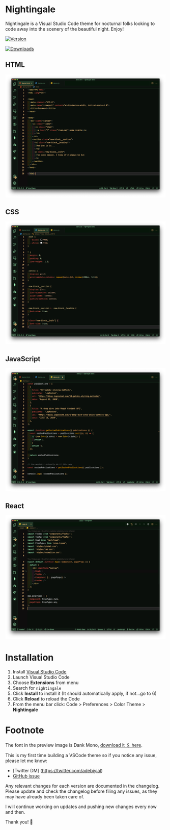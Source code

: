 # Nightingale

Nightingale is a Visual Studio Code theme for nocturnal folks looking to code away into the scenery of the beautiful night. Enjoy!

[![Version](https://vsmarketplacebadge.apphb.com/version/adebiyi-adedotun.nightingale.svg)](https://marketplace.visualstudio.com/items?itemName=adebiyi-adedotun.nightingale)

[![Downloads](https://img.shields.io/vscode-marketplace/r/adebiyi-adedotun.nightingale.svg)](https://aka.ms/nightingale)

## HTML
![HTML](html.png)

## CSS
![CSS](css.png)

## JavaScript
![JavaScript](js.png)

## React
![React](react.png)


# Installation

1.  Install [Visual Studio Code](https://code.visualstudio.com/)
2.  Launch Visual Studio Code
3.  Choose **Extensions** from menu
4.  Search for `nightingale`
5.  Click **Install** to install it (It should automatically apply, if not...go to 6)
6.  Click **Reload** to reload the Code
7.  From the menu bar click: Code > Preferences > Color Theme > **Nightingale**

# Footnote

 The font in the preview image is Dank Mono, [download it ＄ here](https://dank.sh/).

This is my first time building a VSCode theme so if you notice any issue, please let me know:
- [Twitter DM] (https://twitter.com/adebiyial)
- [GitHub issue](https://github.com/adebiyial/nightingale)

Any relevant changes for each version are documented in the changelog. Please update and check the changelog before filing any issues, as they may have already been taken care of.

I will continue working on updates and pushing new changes every now and then.

Thank you! 👋